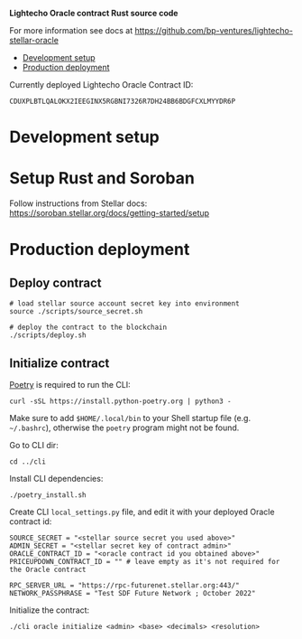 **Lightecho Oracle contract Rust source code**

For more information see docs at https://github.com/bp-ventures/lightecho-stellar-oracle

- [Development setup](#development-setup)
- [Production deployment](#production-deployment)

Currently deployed Lightecho Oracle Contract ID:

```
CDUXPLBTLQALOKX2IEEGINX5RGBNI7326R7DH24BB6BDGFCXLMYYDR6P
```

# Development setup

# Setup Rust and Soroban

Follow instructions from Stellar docs:  
https://soroban.stellar.org/docs/getting-started/setup

# Production deployment

## Deploy contract

```
# load stellar source account secret key into environment
source ./scripts/source_secret.sh

# deploy the contract to the blockchain
./scripts/deploy.sh
```

## Initialize contract

[Poetry](https://python-poetry.org/) is required to run the CLI:

```
curl -sSL https://install.python-poetry.org | python3 -
```

Make sure to add `$HOME/.local/bin` to your Shell startup file (e.g. `~/.bashrc`),
otherwise the `poetry` program might not be found.

Go to CLI dir:

```
cd ../cli
```

Install CLI dependencies:

```
./poetry_install.sh
```

Create CLI `local_settings.py` file, and edit it with your deployed Oracle contract id:

```
SOURCE_SECRET = "<stellar source secret you used above>"
ADMIN_SECRET = "<stellar secret key of contract admin>"
ORACLE_CONTRACT_ID = "<oracle contract id you obtained above>"
PRICEUPDOWN_CONTRACT_ID = "" # leave empty as it's not required for the Oracle contract

RPC_SERVER_URL = "https://rpc-futurenet.stellar.org:443/"
NETWORK_PASSPHRASE = "Test SDF Future Network ; October 2022"
```

Initialize the contract:

```
./cli oracle initialize <admin> <base> <decimals> <resolution>
```
